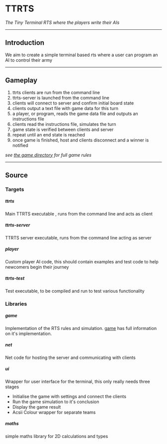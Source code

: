 # TTRTS
*The Tiny Terminal RTS where the players write their AIs*

------------------------------------------------------------------------------------
## Introduction
We aim to create a simple terminal based rts where a user can program an AI to control their army

------------------------------------------------------------------------------------
## Gameplay
1. ttrts clients are run from the command line
2. ttrts-server is launched from the command line 
3. clients will connect to server and confirm initial board state
 1. clients output a text file with game data for this turn
 2. a player, or program, reads the game data file and outputs an instructions file
 3. clients read the instructions file, simulates the turn 
 4. game state is verified between clients and server
 5. repeat until an end state is reached
4. once game is finished, host and clients disconnect and a winner is notified

*see [the game directory](game) for full game rules*

------------------------------------------------------------------------------------
## Source


### Targets
##### ttrts
Main TTRTS executable , runs from the command line and acts as client

##### ttrts-server
TTRTS server executable, runs from the command line acting as server

##### player
Custom player AI code, this should contain examples and test code to help newcomers begin their journey

##### ttrts-test
Test executable, to be compiled and run to test various functionality

### Libraries
##### game
Implementation of the RTS rules and simulation. [game](game) has full information on it's implementation.

##### net
Net code for hosting the server and communicating with clients

##### ui
Wrapper for user interface for the terminal, this only really needs three stages
* Initialise the game with settings and connect the clients
* Run the game simulation to it's conclusion
* Display the game result
* Acsii Colour wrapper for separate teams 

##### maths
simple maths library for 2D calculations and types

